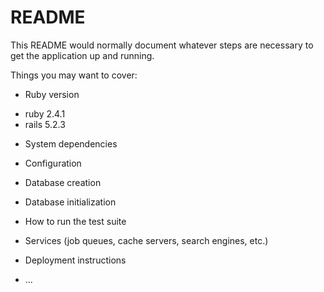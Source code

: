 # README

This README would normally document whatever steps are necessary to get the
application up and running.

Things you may want to cover:

* Ruby version
- ruby 2.4.1
- rails 5.2.3

* System dependencies

* Configuration

* Database creation

* Database initialization

* How to run the test suite

* Services (job queues, cache servers, search engines, etc.)

* Deployment instructions

* ...
